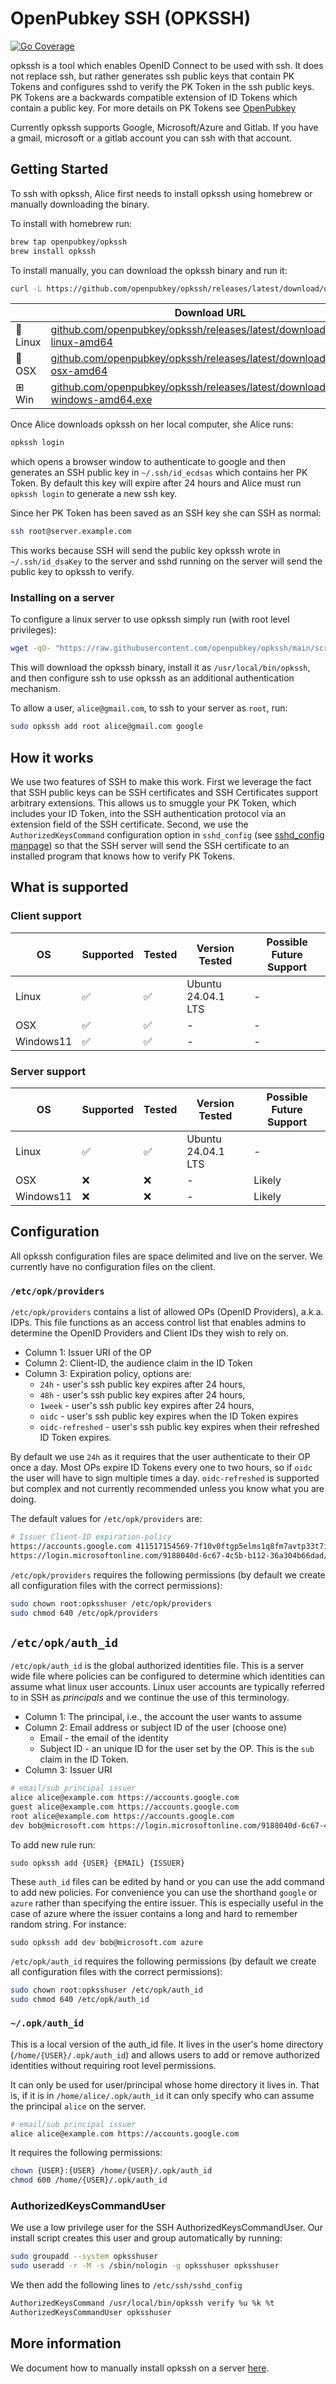 # OpenPubkey SSH (OPKSSH)

[![Go Coverage](https://github.com/openpubkey/opkssh/wiki/coverage.svg)](https://raw.githack.com/wiki/openpubkey/opkssh/coverage.html)

opkssh is a tool which enables OpenID Connect to be used with ssh.
It does not replace ssh, but rather generates ssh public keys that contain PK Tokens and configures sshd to verify the PK Token in the ssh public keys.
PK Tokens are a backwards compatible extension of ID Tokens which contain a public key.
For more details on PK Tokens see [OpenPubkey](https://github.com/openpubkey/openpubkey/blob/main/README.md)

Currently opkssh supports Google, Microsoft/Azure and Gitlab. If you have a gmail, microsoft or a gitlab account you can ssh with that account.

## Getting Started

To ssh with opkssh, Alice first needs to install opkssh using homebrew or manually downloading the binary.

To install with homebrew run:

```bash
brew tap openpubkey/opkssh
brew install opkssh
```

To install manually, you can download the opkssh binary and run it:

```bash
curl -L https://github.com/openpubkey/opkssh/releases/latest/download/opkssh-osx-amd64 -o opkssh; chmod +x opkssh
```

|           | Download URL |
|-----------|--------------|
|🐧 Linux   | [github.com/openpubkey/opkssh/releases/latest/download/opkssh-linux-amd64](https://github.com/openpubkey/opkssh/releases/latest/download/opkssh-linux-amd64) |
|🍎 OSX   | [github.com/openpubkey/opkssh/releases/latest/download/opkssh-osx-amd64](https://github.com/openpubkey/opkssh/releases/latest/download/opkssh-osx-amd64) |
| ⊞ Win   | [github.com/openpubkey/opkssh/releases/latest/download/opkssh-windows-amd64.exe](https://github.com/openpubkey/opkssh/releases/latest/download/opkssh-windows-amd64.exe) |


Once Alice downloads opkssh on her local computer, she Alice runs:

```bash
opkssh login
```

which opens a browser window to authenticate to google and then generates an SSH public key in `~/.ssh/id_ecdsas` which contains her PK Token.
By default this key will expire after 24 hours and Alice must run `opkssh login` to generate a new ssh key.

Since her PK Token has been saved as an SSH key she can SSH as normal:

```bash
ssh root@server.example.com
```

This works because SSH will send the public key opkssh wrote in `~/.ssh/id_dsaKey` to the server and sshd running on the server will send the public key to opkssh to verify.

### Installing on a server

To configure a linux server to use opkssh simply run (with root level privileges):

```bash
wget -qO- "https://raw.githubusercontent.com/openpubkey/opkssh/main/scripts/install-linux.sh" | sudo bash
```

 This will download the opkssh binary, install it as `/usr/local/bin/opkssh`, and then configure ssh to use opkssh as an additional authentication mechanism.

To allow a user, `alice@gmail.com`, to ssh to your server as `root`, run:

```bash
sudo opkssh add root alice@gmail.com google
```

## How it works

We use two features of SSH to make this work.
First we leverage the fact that SSH public keys can be SSH certificates and SSH Certificates support arbitrary extensions.
This allows us to smuggle your PK Token, which includes your ID Token, into the SSH authentication protocol via an extension field of the SSH certificate.
Second, we use the `AuthorizedKeysCommand` configuration option in `sshd_config` (see [sshd_config manpage](https://man.openbsd.org/sshd_config.5#AuthorizedKeysCommand)) so that the SSH server will send the SSH certificate to an installed program that knows how to verify PK Tokens.


## What is supported

### Client support

| OS               | Supported | Tested | Version Tested         | Possible Future Support |
| --------        | --------      | ------- | ---------------------- |----------- |
| Linux       | ✅             |  ✅     |  Ubuntu 24.04.1 LTS  | -  |
| OSX       | ✅             |  ✅     |  -  | -  |
| Windows11 | ✅            |   ✅     |  -  | -  |

### Server support

| OS               | Supported | Tested | Version Tested         | Possible Future Support |
| --------        | --------      | ------- | ---------------------- |----------- |
| Linux       | ✅             |  ✅     |  Ubuntu 24.04.1 LTS  | -  |
| OSX       | ❌             |  ❌     |  -  | Likely  |
| Windows11 | ❌            |   ❌     |  -                              | Likely |

## Configuration

All opkssh configuration files are space delimited and live on the server.
We currently have no configuration files on the client.

### `/etc/opk/providers`

`/etc/opk/providers` contains a list of allowed OPs (OpenID Providers), a.k.a. IDPs.
This file functions as an access control list that enables admins to determine the OpenID Providers and Client IDs they wish to rely on.

- Column 1: Issuer URI of the OP
- Column 2: Client-ID, the audience claim in the ID Token
- Column 3: Expiration policy, options are:
  - `24h` - user's ssh public key expires after 24 hours,
  - `48h` - user's ssh public key expires after 24 hours,
  - `1week` - user's ssh public key expires after 24 hours,
  - `oidc` - user's ssh public key expires when the ID Token expires
  - `oidc-refreshed` - user's ssh public key expires when their refreshed ID Token expires.

By default we use `24h` as it requires that the user authenticate to their OP once a day. Most OPs expire ID Tokens every one to two hours, so if `oidc` the user will have to sign multiple times a day. `oidc-refreshed` is supported but complex and not currently recommended unless you know what you are doing.

The default values for `/etc/opk/providers` are:

```bash
# Issuer Client-ID expiration-policy 
https://accounts.google.com 411517154569-7f10v0ftgp5elms1q8fm7avtp33t7i7n.apps.googleusercontent.com 24h
https://login.microsoftonline.com/9188040d-6c67-4c5b-b112-36a304b66dad/v2.0 096ce0a3-5e72-4da8-9c86-12924b294a01 24h
```

`/etc/opk/providers` requires the following permissions (by default we create all configuration files with the correct permissions):

```bash
sudo chown root:opksshuser /etc/opk/providers
sudo chmod 640 /etc/opk/providers
```

## `/etc/opk/auth_id`

`/etc/opk/auth_id` is the global authorized identities file.
This is a server wide file where policies can be configured to determine which identities can assume what linux user accounts.
Linux user accounts are typically referred to in SSH as *principals* and we continue the use of this terminology.

- Column 1: The principal, i.e., the account the user wants to assume
- Column 2: Email address or subject ID of the user (choose one)
  - Email - the email of the identity
  - Subject ID - an unique ID for the user set by the OP. This is the `sub` claim in the ID Token.
- Column 3: Issuer URI

```bash
# email/sub principal issuer 
alice alice@example.com https://accounts.google.com
guest alice@example.com https://accounts.google.com 
root alice@example.com https://accounts.google.com 
dev bob@microsoft.com https://login.microsoftonline.com/9188040d-6c67-4c5b-b112-36a304b66dad/v2.0
```

To add new rule run:

`sudo opkssh add {USER} {EMAIL} {ISSUER}`

These `auth_id` files can be edited by hand or you can use the add command to add new policies.
For convenience you can use the shorthand `google` or `azure` rather than specifying the entire issuer.
This is especially useful in the case of azure where the issuer contains a long and hard to remember random string. For instance:

`sudo opkssh add dev bob@microsoft.com azure`

`/etc/opk/auth_id` requires the following permissions (by default we create all configuration files with the correct permissions):

```bash
sudo chown root:opksshuser /etc/opk/auth_id
sudo chmod 640 /etc/opk/auth_id
```

### `~/.opk/auth_id`

This is a local version of the auth_id file.
It lives in the user's home directory (`/home/{USER}/.opk/auth_id`) and allows users to add or remove authorized identities without requiring root level permissions.

It can only be used for user/principal whose home directory it lives in.
That is, if it is in `/home/alice/.opk/auth_id` it can only specify who can assume the principal `alice` on the server.

```bash
# email/sub principal issuer 
alice alice@example.com https://accounts.google.com
```

It requires the following permissions:

```bash
chown {USER}:{USER} /home/{USER}/.opk/auth_id
chmod 600 /home/{USER}/.opk/auth_id
```

### AuthorizedKeysCommandUser

We use a low privilege user for the SSH AuthorizedKeysCommandUser.
Our install script creates this user and group automatically by running:

```bash
sudo groupadd --system opksshuser
sudo useradd -r -M -s /sbin/nologin -g opksshuser opksshuser
```

We then add the following lines to `/etc/ssh/sshd_config`

```bash
AuthorizedKeysCommand /usr/local/bin/opkssh verify %u %k %t
AuthorizedKeysCommandUser opksshuser
```

## More information

We document how to manually install opkssh on a server [here](https://raw.githubusercontent.com/openpubkey/opkssh/main/opkssh/scripts/installing.md).
